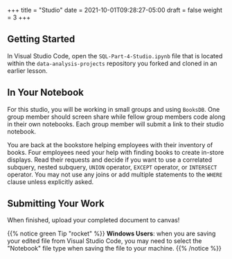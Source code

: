 +++
title = "Studio"
date = 2021-10-01T09:28:27-05:00
draft = false
weight = 3
+++

## Getting Started

In Visual Studio Code, open the `SQL-Part-4-Studio.ipynb` file that is located within the `data-analysis-projects` repository you forked and cloned in an earlier lesson.

## In Your Notebook
For this studio, you will be working in small groups and using `BooksDB`. One group member should screen share while fellow group members code along in their own notebooks.  Each group member will submit a link to their studio notebook.

You are back at the bookstore helping employees with their inventory of books. Four employees need your help with finding books to create in-store displays.  Read their requests and decide if you want to use a correlated subquery, nested subquery, `UNION` operator, `EXCEPT` operator, or `INTERSECT` operator. You may not use any joins or add multiple statements to the `WHERE` clause unless explicitly asked.

## Submitting Your Work

When finished, upload your completed document to canvas!

{{% notice green Tip "rocket" %}}
**Windows Users**: when you are saving your edited file from Visual Studio Code, you may need to select the "Notebook" file type when saving the file to your machine.
{{% /notice %}}
